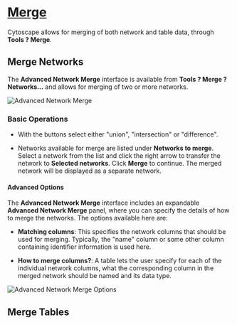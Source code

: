 [Merge](http://wiki.cytoscape.org/Cytoscape_3/UserManual/Cytoscape_3/UserManual/Merge)
======================================================================================

Cytoscape allows for merging of both network and table data, through
**Tools ? Merge**.

Merge Networks
--------------

The **Advanced Network Merge** interface is available from **Tools ?
Merge ? Networks...** and allows for merging of two or more networks.

![Advanced Network
Merge](http://wiki.cytoscape.org//Cytoscape_3/UserManual/Merge?action=AttachFile&do=get&target=AdvancedNetworkMerge.png)

### Basic Operations

-   With the buttons select either "union", "intersection"
    or "difference".

-   Networks available for merge are listed under **Networks to merge**.
    Select a network from the list and click the right arrow to transfer
    the network to **Selected networks**. Click **Merge** to continue.
    The merged network will be displayed as a separate network.

#### Advanced Options

The **Advanced Network Merge** interface includes an expandable
**Advanced Network Merge** panel, where you can specify the details of
how to merge the networks. The options available here are:

-   **Matching columns**: This specifies the network columns that should
    be used for merging. Typically, the "name" column or some other
    column containing identifier information is used here.

-   **How to merge columns?**: A table lets the user specify for each of
    the individual network columns, what the corresponding column in the
    merged network should be named and its data type.

![Advanced Network Merge
Options](http://wiki.cytoscape.org//Cytoscape_3/UserManual/Merge?action=AttachFile&do=get&target=AdvancedNetworkMergeOptions.png)

Merge Tables
------------